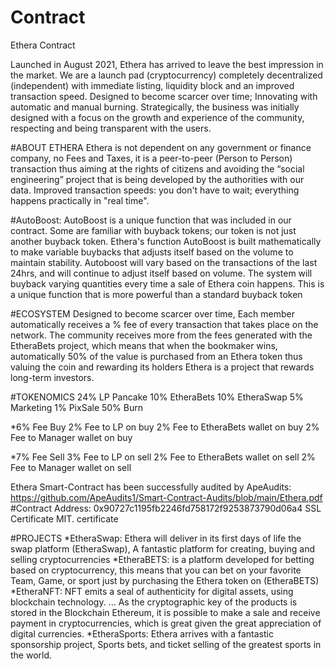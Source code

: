 # Contract
Ethera Contract

Launched in August 2021, Ethera has arrived to leave the best impression in the market. We are a launch pad (cryptocurrency) completely decentralized (independent) with immediate listing, liquidity block and an improved transaction speed.
Designed to become scarcer over time;
Innovating with automatic and manual burning.
Strategically, the business was initially designed with a focus on the growth and experience of the community, respecting and being transparent with the users.

#ABOUT ETHERA
Ethera is not dependent on any government or finance company, no Fees and Taxes, it is a peer-to-peer (Person to Person) transaction thus aiming at the rights of citizens and avoiding the “social engineering” project that is being developed by the authorities with our data.
Improved transaction speeds: you don't have to wait; everything happens practically in "real time".

#AutoBoost:
 AutoBoost is a unique function that was included in our contract. Some are familiar with buyback tokens; our token is not just another buyback token.
Ethera's function AutoBoost is built mathematically to make variable buybacks that adjusts itself based on the volume to maintain stability. Autoboost will vary based on the transactions of the last 24hrs, and will continue to adjust itself based on volume. 
The system will buyback varying quantities every time a sale of Ethera coin happens. This is a unique function that is more powerful than a standard buyback token

#ECOSYSTEM
Designed to become scarcer over time, Each member automatically
receives a % fee of every transaction that takes place on the network.
The community receives more from the fees generated with the EtheraBets
project, which means that when the bookmaker wins, automatically 50% of
the value is purchased from an Ethera token thus valuing the coin
and rewarding its holders Ethera is a project that rewards long-term investors.

#TOKENOMICS
24% LP Pancake
10% EtheraBets
10% EtheraSwap
5% Marketing 
1% PixSale
50% Burn

*6% Fee Buy 
2% Fee to LP on buy
2% Fee to EtheraBets wallet on buy
2% Fee to Manager wallet on buy

*7% Fee Sell
3% Fee to LP on sell
2% Fee to EtheraBets wallet on sell
2% Fee to Manager wallet on sell

Ethera Smart-Contract has been successfully audited by ApeAudits:
https://github.com/ApeAudits1/Smart-Contract-Audits/blob/main/Ethera.pdf
#Contract Address:
0x90727c1195fb2246fd758172f9253873790d06a4
SSL Certificate
MIT. certificate

#PROJECTS
*EtheraSwap: Ethera will deliver in its first days of life the swap platform (EtheraSwap),
A fantastic platform for creating, buying and selling cryptocurrencies
*EtheraBETS: is a platform developed for betting based on cryptocurrency, this means that you can bet on your favorite Team, Game, or sport just by purchasing the Ethera token on (EtheraBETS)
*EtheraNFT: NFT emits a seal of authenticity for digital assets, using blockchain technology. ... As the cryptographic key of the products is stored in the Blockchain Ethereum, it is possible to make a sale and receive payment in cryptocurrencies, which is great given the great appreciation of digital currencies.
*EtheraSports: Ethera arrives with a fantastic sponsorship project, Sports bets, and ticket selling of the greatest sports in the world.

